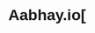 # Aabhay.io[
<!DOCTYPE html>
<html>
<head>
    <title>My Simple Website</title>
    <style>
        /* CSS code for styling */
        body {
            font-family: Arial, sans-serif;
        }
        
        header {
            background-color: #f5f5f5;
            padding: 20px;
        }
        
        nav ul {
            list-style-type: none;
            margin: 0;
            padding: 0;
        }
        
        nav li {
            display: inline;
            margin-right: 10px;
        }
        
        section {
            padding: 20px;
        }
    </style>
</head>
<body>
    <header>
        <h1>Welcome to My Simple Website</h1>
        <nav>
            <ul>
                <li><a href="#">Home</a></li>
                <li><a href="#">About</a></li>
                <li><a href="#">Contact</a></li>
            </ul>
        </nav>
    </header>
    
    <section>
        <h2>About Me</h2>
        <p>Hello! I am a web developer passionate about creating awesome websites.</p>
    </section>
    
    <section>
        <h2>Contact Me</h2>
        <p>You can reach me at email@example.com or through the contact form below:</p>
        <form>
            <label for="name">Name:</label>
            <input type="text" id="name" name="name">
            <br>
            <label for="email">Email:</label>
            <input type="email" id="email" name="email">
            <br>
            <label for="message">Message:</label>
            <textarea id="message" name="message"></textarea>
            <br>
            <input type="submit" value="Submit">
        </form>
    </section>
</body>
</html>
